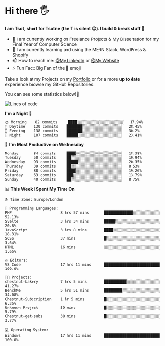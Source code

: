 # Hi there :raised_hand_with_fingers_splayed:
#### I am Tsot, short for Tsotne (the T is silent :wink:). I build & break stuff :space_invader:
- :telescope: I am currently working on Freelance Projects & My Dissertation for my Final Year of Computer Science
- :seedling: I am currently learning and using the MERN Stack, WordPress & Shopify
- :mailbox: How to reach me: [@My LinkedIn](https://www.linkedin.com/in/tsotne-gvadzabia/) or [@My Website](https://tsotnegvadzabia.me/contact)
- :zap: Fun Fact: Big Fan of the :space_invader: emoji

Take a look at my Projects on my [Portfolio](https://tsotnegvadzabia.me/) or for a more **up to date** experience browse my GitHub Repositories.

You can see some statistics below!:space_invader:
<!--START_SECTION:waka-->
![Lines of code](https://img.shields.io/badge/From%20Hello%20World%20I%27ve%20Written-3.5%20million%20lines%20of%20code-blue)

**I'm a Night 🦉** 

```text
🌞 Morning    82 commits     ████░░░░░░░░░░░░░░░░░░░░░   17.94% 
🌆 Daytime    130 commits    ███████░░░░░░░░░░░░░░░░░░   28.45% 
🌃 Evening    138 commits    ███████░░░░░░░░░░░░░░░░░░   30.2% 
🌙 Night      107 commits    █████░░░░░░░░░░░░░░░░░░░░   23.41%

```
📅 **I'm Most Productive on Wednesday** 

```text
Monday       84 commits     ████░░░░░░░░░░░░░░░░░░░░░   18.38% 
Tuesday      50 commits     ██░░░░░░░░░░░░░░░░░░░░░░░   10.94% 
Wednesday    93 commits     █████░░░░░░░░░░░░░░░░░░░░   20.35% 
Thursday     39 commits     ██░░░░░░░░░░░░░░░░░░░░░░░   8.53% 
Friday       88 commits     ████░░░░░░░░░░░░░░░░░░░░░   19.26% 
Saturday     63 commits     ███░░░░░░░░░░░░░░░░░░░░░░   13.79% 
Sunday       40 commits     ██░░░░░░░░░░░░░░░░░░░░░░░   8.75%

```


📊 **This Week I Spent My Time On** 

```text
⌚︎ Time Zone: Europe/London

💬 Programming Languages: 
PHP                      8 hrs 57 mins       █████████████░░░░░░░░░░░░   52.13% 
Svelte                   3 hrs 34 mins       █████░░░░░░░░░░░░░░░░░░░░   20.8% 
JavaScript               3 hrs 8 mins        ████░░░░░░░░░░░░░░░░░░░░░   18.31% 
SCSS                     37 mins             █░░░░░░░░░░░░░░░░░░░░░░░░   3.64% 
HTML                     16 mins             ░░░░░░░░░░░░░░░░░░░░░░░░░   1.65%

🔥 Editors: 
VS Code                  17 hrs 11 mins      █████████████████████████   100.0%

🐱‍💻 Projects: 
chestnut-bakery          7 hrs 5 mins        ██████████░░░░░░░░░░░░░░░   41.27% 
BenchMe                  5 hrs 51 mins       ████████░░░░░░░░░░░░░░░░░   34.08% 
Chestnut-Subscription    1 hr 5 mins         █░░░░░░░░░░░░░░░░░░░░░░░░   6.35% 
Unknown Project          59 mins             █░░░░░░░░░░░░░░░░░░░░░░░░   5.79% 
Chestnut-get-subs        38 mins             █░░░░░░░░░░░░░░░░░░░░░░░░   3.77%

💻 Operating System: 
Windows                  17 hrs 11 mins      █████████████████████████   100.0%

```


<!--END_SECTION:waka-->
